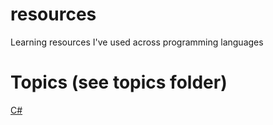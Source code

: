 # resources

Learning resources I've used across programming languages

# Topics (see topics folder)

[C#](./topics/C%23.md)
